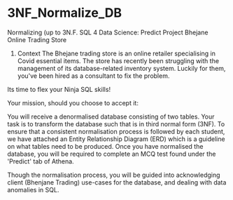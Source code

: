 # 3NF_Normalize_DB
Normalizing (up to 3N.F. 
SQL 4 Data Science: Predict Project
Bhejane Online Trading Store


1. Context
The Bhejane trading store is an online retailer specialising in Covid essential items. The store has recently been struggling with the management of its database-related inventory system. Luckily for them, you've been hired as a consultant to fix the problem.

Its time to flex your Ninja SQL skills!

Your mission, should you choose to accept it:

You will receive a denormalised database consisting of two tables. Your task is to transform the database such that is in third normal form (3NF). To ensure that a consistent normalisation process is followed by each student, we have attached an Entity Relationship Diagram (ERD) which is a guideline on what tables need to be produced. Once you have normalised the database, you will be required to complete an MCQ test found under the 'Predict' tab of Athena.

Though the normalisation process, you will be guided into acknowledging client (Bhenjane Trading) use-cases for the database, and dealing with data anomalies in SQL.
